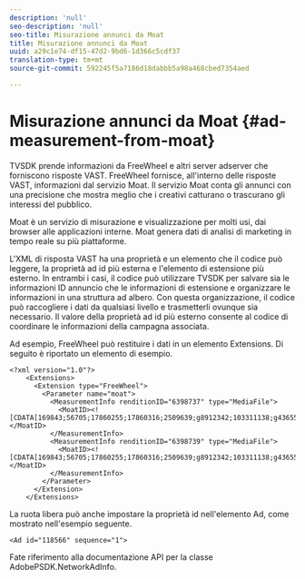 ```yaml
---
description: 'null'
seo-description: 'null'
seo-title: Misurazione annunci da Moat
title: Misurazione annunci da Moat
uuid: a29c1e74-df15-47d2-9bd6-1d366c5cdf37
translation-type: tm+mt
source-git-commit: 592245f5a7186d18dabbb5a98a468cbed7354aed

---
```



# Misurazione annunci da Moat {#ad-measurement-from-moat}

TVSDK prende informazioni da FreeWheel e altri server adserver che forniscono risposte VAST. FreeWheel fornisce, all&#39;interno delle risposte VAST, informazioni dal servizio Moat. Il servizio Moat conta gli annunci con una precisione che mostra meglio che i creativi catturano o trascurano gli interessi del pubblico.

Moat è un servizio di misurazione e visualizzazione per molti usi, dai browser alle applicazioni interne. Moat genera dati di analisi di marketing in tempo reale su più piattaforme.

L&#39;XML di risposta VAST ha una proprietà e un elemento che il codice può leggere, la proprietà ad id più esterna e l&#39;elemento di estensione più esterno. In entrambi i casi, il codice può utilizzare TVSDK per salvare sia le informazioni ID annuncio che le informazioni di estensione e organizzare le informazioni in una struttura ad albero. Con questa organizzazione, il codice può raccogliere i dati da qualsiasi livello e trasmetterli ovunque sia necessario. Il valore della proprietà ad id più esterno consente al codice di coordinare le informazioni della campagna associata.

Ad esempio, FreeWheel può restituire i dati in un elemento Extensions. Di seguito è riportato un elemento di esempio.

```
<?xml version="1.0"?> 
    <Extensions> 
      <Extension type="FreeWheel"> 
        <Parameter name="moat"> 
          <MeasurementInfo renditionID="6398737" type="MediaFile"> 
            <MoatID><![CDATA[169843;56705;17860255;17860316;2509639;g8912342;103311138;g436558;530633]]></MoatID> 
          </MeasurementInfo> 
          <MeasurementInfo renditionID="6398739" type="MediaFile"> 
            <MoatID><![CDATA[169843;56705;17860255;17860316;2509639;g8912342;103311138;g436558;530633]]></MoatID> 
          </MeasurementInfo> 
        </Parameter> 
      </Extension> 
    </Extensions> 
```

La ruota libera può anche impostare la proprietà id nell&#39;elemento Ad, come mostrato nell&#39;esempio seguente.

```
<Ad id="118566" sequence="1">
```

Fate riferimento alla documentazione API per la classe AdobePSDK.NetworkAdInfo.
